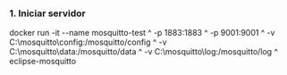 ### 1. Iniciar servidor

docker run -it --name mosquitto-test ^
 -p 1883:1883 ^
 -p 9001:9001 ^
 -v C:\mosquitto\config:/mosquitto/config ^
 -v C:\mosquitto\data:/mosquitto/data ^
 -v C:\mosquitto\log:/mosquitto/log ^
 eclipse-mosquitto
